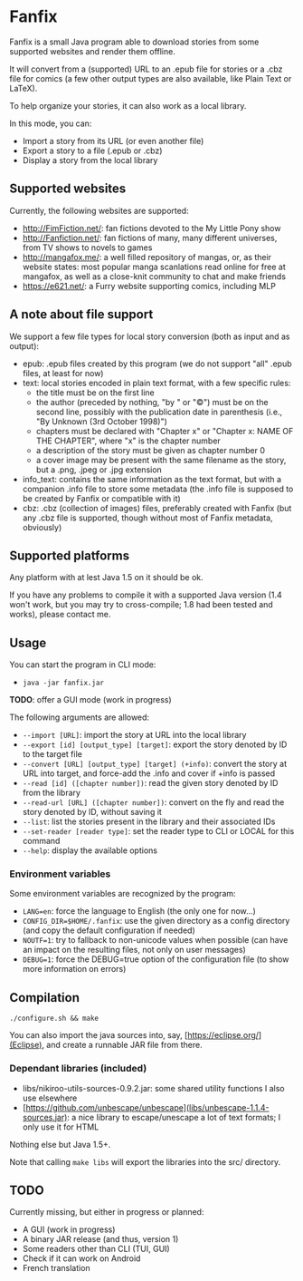 # Fanfix

Fanfix is a small Java program able to download stories from some supported websites and render them offline.

It will convert from a (supported) URL to an .epub file for stories or a .cbz file for comics (a few other output types are also available, like Plain Text or LaTeX).

To help organize your stories, it can also work as a local library.

In this mode, you can:
- Import a story from its URL (or even another file)
- Export a story to a file (.epub or .cbz)
- Display a story from the local library

## Supported websites

Currently, the following websites are supported:
- http://FimFiction.net/: fan fictions devoted to the My Little Pony show
- http://Fanfiction.net/: fan fictions of many, many different universes, from TV shows to novels to games
- http://mangafox.me/: a well filled repository of mangas, or, as their website states: most popular manga scanlations read online for free at mangafox, as well as a close-knit community to chat and make friends
- https://e621.net/: a Furry website supporting comics, including MLP

## A note about file support

We support a few file types for local story conversion (both as input and as output):
- epub: .epub files created by this program (we do not support "all" .epub files, at least for now)
- text: local stories encoded in plain text format, with a few specific rules:
  - the title must be on the first line
  - the author (preceded by nothing, "by " or "©") must be on the second line, possibly with the publication date in parenthesis (i.e., "By Unknown (3rd October 1998)")
  - chapters must be declared with "Chapter x" or "Chapter x: NAME OF THE CHAPTER", where "x" is the chapter number
  - a description of the story must be given as chapter number 0
  - a cover image may be present with the same filename as the story, but a .png, .jpeg or .jpg extension
- info_text: contains the same information as the text format, but with a companion .info file to store some metadata (the .info file is supposed to be created by Fanfix or compatible with it)
- cbz: .cbz (collection of images) files, preferably created with Fanfix (but any .cbz file is supported, though without most of Fanfix metadata, obviously)

## Supported platforms

Any platform with at lest Java 1.5 on it should be ok.

If you have any problems to compile it with a supported Java version (1.4 won't work, but you may try to cross-compile; 1.8 had been tested and works), please contact me.

## Usage

You can start the program in CLI mode:
- ```java -jar fanfix.jar```

__TODO__: offer a GUI mode (work in progress)

The following arguments are allowed:
- ```--import [URL]```: import the story at URL into the local library
- ```--export [id] [output_type] [target]```: export the story denoted by ID to the target file
- ```--convert [URL] [output_type] [target] (+info)```: convert the story at URL into target, and force-add the .info and cover if +info is passed
- ```--read [id] ([chapter number])```: read the given story denoted by ID from the library
- ```--read-url [URL] ([chapter number])```: convert on the fly and read the story denoted by ID, without saving it
- ```--list```: list the stories present in the library and their associated IDs
- ```--set-reader [reader type]```: set the reader type to CLI or LOCAL for this command
- ```--help```: display the available options

### Environment variables

Some environment variables are recognized by the program:
- ```LANG=en```: force the language to English (the only one for now...)
- ```CONFIG_DIR=$HOME/.fanfix```: use the given directory as a config directory (and copy the default configuration if needed)
- ```NOUTF=1```: try to fallback to non-unicode values when possible (can have an impact on the resulting files, not only on user messages)
- ```DEBUG=1```: force the DEBUG=true option of the configuration file (to show more information on errors)

## Compilation

```./configure.sh && make```

You can also import the java sources into, say, [https://eclipse.org/](Eclipse), and create a runnable JAR file from there.

### Dependant libraries (included)

- libs/nikiroo-utils-sources-0.9.2.jar: some shared utility functions I also use elsewhere
- [https://github.com/unbescape/unbescape](libs/unbescape-1.1.4-sources.jar): a nice library to escape/unescape a lot of text formats; I only use it for HTML

Nothing else but Java 1.5+.

Note that calling ```make libs``` will export the libraries into the src/ directory.

## TODO

Currently missing, but either in progress or planned:
- A GUI (work in progress)
- A binary JAR release (and thus, version 1)
- Some readers other than CLI (TUI, GUI)
- Check if it can work on Android
- French translation
